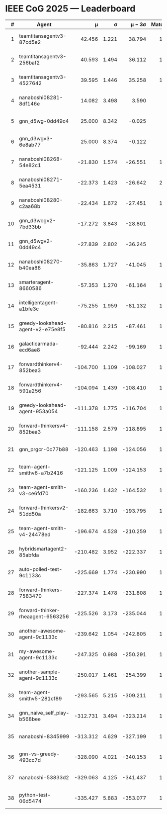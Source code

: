 # IEEE CoG 2025 — Leaderboard

| # | Agent | μ | σ | μ − 3σ | Matches | Updated |
|---:|---|---:|---:|---:|---:|---|
| 1 | teamtitansagentv3-87cd5e2 | 42.456 | 1.221 | 38.794 | 1640 | 2025-08-29 00:02 |
| 2 | teamtitansagentv3-256baf2 | 40.593 | 1.494 | 36.112 | 1780 | 2025-08-29 00:02 |
| 3 | teamtitansagentv3-4527642 | 39.595 | 1.446 | 35.258 | 1700 | 2025-08-29 00:02 |
| 4 | nanaboshi08281-8df146e | 14.082 | 3.498 | 3.590 | 50 | 2025-08-29 00:02 |
| 5 | gnn_d5wg-0dd49c4 | 25.000 | 8.342 | -0.025 | 20 | 2025-08-29 00:02 |
| 6 | gnn_d3wgv3-6e8ab77 | 25.000 | 8.374 | -0.122 | 98 | 2025-08-29 00:02 |
| 7 | nanaboshi08268-54e82c1 | -21.830 | 1.574 | -26.551 | 1460 | 2025-08-29 00:02 |
| 8 | nanaboshi08271-5ea4531 | -22.373 | 1.423 | -26.642 | 2160 | 2025-08-29 00:02 |
| 9 | nanaboshi08280-c2aa68b | -22.434 | 1.672 | -27.451 | 1540 | 2025-08-29 00:02 |
| 10 | gnn_d3wogv2-7bd33bb | -17.272 | 3.843 | -28.801 | 68 | 2025-08-29 00:02 |
| 11 | gnn_d5wgv2-0dd49c4 | -27.839 | 2.802 | -36.245 | 60 | 2025-08-29 00:02 |
| 12 | nanaboshi08270-b40ea88 | -35.863 | 1.727 | -41.045 | 1800 | 2025-08-29 00:02 |
| 13 | smarteragent-8660586 | -57.353 | 1.270 | -61.164 | 1406 | 2025-08-29 00:02 |
| 14 | intelligentagent-a1bfe3c | -75.255 | 1.959 | -81.132 | 1465 | 2025-08-29 00:02 |
| 15 | greedy-lookahead-agent-v2-e75e8f5 | -80.816 | 2.215 | -87.461 | 1670 | 2025-08-29 00:02 |
| 16 | galacticarmada-ecd6ae8 | -92.444 | 2.242 | -99.169 | 1600 | 2025-08-29 00:02 |
| 17 | forwardthinkerv4-852bea3 | -104.700 | 1.109 | -108.027 | 1360 | 2025-08-29 00:02 |
| 18 | forwardthinkerv4-591a256 | -104.094 | 1.439 | -108.410 | 1579 | 2025-08-29 00:02 |
| 19 | greedy-lookahead-agent-953a054 | -111.378 | 1.775 | -116.704 | 1638 | 2025-08-29 00:02 |
| 20 | forward-thinkersv4-852bea3 | -111.158 | 2.579 | -118.895 | 1279 | 2025-08-29 00:02 |
| 21 | gnn_prgcr-0c77b88 | -120.463 | 1.198 | -124.056 | 1610 | 2025-08-29 00:02 |
| 22 | team-agent-smithv6-a7b2416 | -121.125 | 1.009 | -124.153 | 1780 | 2025-08-29 00:02 |
| 23 | team-agent-smith-v3-ce6fd70 | -160.236 | 1.432 | -164.532 | 1918 | 2025-08-29 00:02 |
| 24 | forward-thinkersv2-51dd50a | -182.663 | 3.710 | -193.795 | 1590 | 2025-08-29 00:02 |
| 25 | team-agent-smith-v4-24478ed | -196.674 | 4.528 | -210.259 | 1618 | 2025-08-29 00:02 |
| 26 | hybridsmartagent2-85abfda | -210.482 | 3.952 | -222.337 | 1569 | 2025-08-29 00:02 |
| 27 | auto-polled-test-9c1133c | -225.669 | 1.774 | -230.990 | 1620 | 2025-08-29 00:02 |
| 28 | forward-thinkers-7583470 | -227.374 | 1.478 | -231.808 | 1520 | 2025-08-29 00:02 |
| 29 | forward-thinker-rheaagent-6563256 | -225.526 | 3.173 | -235.044 | 1570 | 2025-08-29 00:02 |
| 30 | another-awesome-agent-9c1133c | -239.642 | 1.054 | -242.805 | 1500 | 2025-08-29 00:02 |
| 31 | my-awesome-agent-9c1133c | -247.325 | 0.988 | -250.291 | 1720 | 2025-08-29 00:02 |
| 32 | another-sample-agent-9c1133c | -250.017 | 1.461 | -254.399 | 1940 | 2025-08-29 00:02 |
| 33 | team-agent-smithv5-281cf89 | -293.565 | 5.215 | -309.211 | 1640 | 2025-08-29 00:02 |
| 34 | gnn_naive_self_play-b568bee | -312.731 | 3.494 | -323.214 | 1320 | 2025-08-29 00:02 |
| 35 | nanaboshi-8345999 | -313.312 | 4.629 | -327.199 | 1300 | 2025-08-29 00:02 |
| 36 | gnn-vs-greedy-493cc7d | -328.090 | 4.021 | -340.153 | 1200 | 2025-08-29 00:02 |
| 37 | nanaboshi-53833d2 | -329.063 | 4.125 | -341.437 | 1400 | 2025-08-29 00:02 |
| 38 | python-test-06d5474 | -335.427 | 5.883 | -353.077 | 1630 | 2025-08-29 00:02 |
